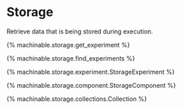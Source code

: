 # Storage

Retrieve data that is being stored during execution.

{% machinable.storage.get_experiment %}

{% machinable.storage.find_experiments %}

{% machinable.storage.experiment.StorageExperiment %}

{% machinable.storage.component.StorageComponent %}

{% machinable.storage.collections.Collection %}